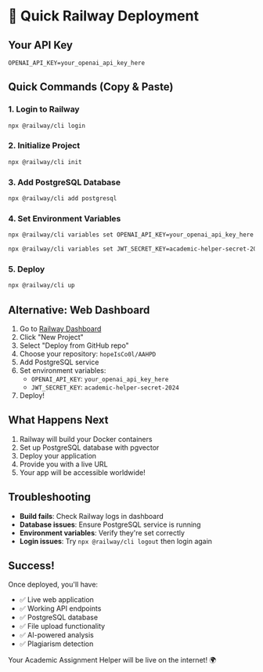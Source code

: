 # 🚀 Quick Railway Deployment

## Your API Key
```
OPENAI_API_KEY=your_openai_api_key_here
```

## Quick Commands (Copy & Paste)

### 1. Login to Railway
```bash
npx @railway/cli login
```

### 2. Initialize Project
```bash
npx @railway/cli init
```

### 3. Add PostgreSQL Database
```bash
npx @railway/cli add postgresql
```

### 4. Set Environment Variables
```bash
npx @railway/cli variables set OPENAI_API_KEY=your_openai_api_key_here
```

```bash
npx @railway/cli variables set JWT_SECRET_KEY=academic-helper-secret-2024
```

### 5. Deploy
```bash
npx @railway/cli up
```

## Alternative: Web Dashboard

1. Go to [Railway Dashboard](https://railway.app/dashboard)
2. Click "New Project"
3. Select "Deploy from GitHub repo"
4. Choose your repository: `hopeIsCo0l/AAHPD`
5. Add PostgreSQL service
6. Set environment variables:
   - `OPENAI_API_KEY`: `your_openai_api_key_here`
   - `JWT_SECRET_KEY`: `academic-helper-secret-2024`
7. Deploy!

## What Happens Next

1. Railway will build your Docker containers
2. Set up PostgreSQL database with pgvector
3. Deploy your application
4. Provide you with a live URL
5. Your app will be accessible worldwide!

## Troubleshooting

- **Build fails**: Check Railway logs in dashboard
- **Database issues**: Ensure PostgreSQL service is running
- **Environment variables**: Verify they're set correctly
- **Login issues**: Try `npx @railway/cli logout` then login again

## Success!

Once deployed, you'll have:
- ✅ Live web application
- ✅ Working API endpoints
- ✅ PostgreSQL database
- ✅ File upload functionality
- ✅ AI-powered analysis
- ✅ Plagiarism detection

Your Academic Assignment Helper will be live on the internet! 🌍
